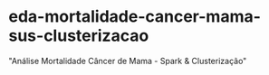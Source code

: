 # eda-mortalidade-cancer-mama-sus-clusterizacao
"Análise Mortalidade Câncer de Mama - Spark &amp; Clusterização"
